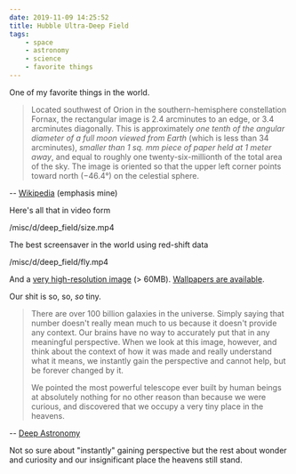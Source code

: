 ```yaml
---
date: 2019-11-09 14:25:52
title: Hubble Ultra-Deep Field
tags:
    - space
    - astronomy
    - science
    - favorite things
---
```


One of my favorite things in the world.

> Located southwest of Orion in the southern-hemisphere constellation Fornax, the rectangular image is 2.4 arcminutes to an edge, or 3.4 arcminutes diagonally. This is approximately _one tenth of the angular diameter of a full moon viewed from Earth_ (which is less than 34 arcminutes), _smaller than 1 sq. mm piece of paper held at 1 meter away_, and equal to roughly one twenty-six-millionth of the total area of the sky. The image is oriented so that the upper left corner points toward north (−46.4°) on the celestial sphere.

-- [Wikipedia](https://en.m.wikipedia.org/wiki/Hubble_Ultra-Deep_Field) (emphasis mine)

Here's all that in video form

/misc/d/deep_field/size.mp4

The best screensaver in the world using red-shift data

/misc/d/deep_field/fly.mp4

And a [very high-resolution image](https://public.nikhil.io/hudf.jpg) (> 60MB). [Wallpapers are available](https://robservatory.com/a-new-set-of-hubble-deep-space-imac-retina-desktops/).

Our shit is so, so, _so_ tiny.

> There are over 100 billion galaxies in the universe. Simply saying that number doesn't really mean much to us because it doesn't provide any context. Our brains have no way to accurately put that in any meaningful perspective. When we look at this image, however, and think about the context of how it was made and really understand what it means, we instantly gain the perspective and cannot help, but be forever changed by it.
>
> We pointed the most powerful telescope ever built by human beings at absolutely nothing for no other reason than because we were curious, and discovered that we occupy a very tiny place in the heavens.

-- [Deep Astronomy](https://www.youtube.com/watch?v=oAVjF_7ensg)

Not so sure about "instantly" gaining perspective but the rest about wonder and curiosity and our insignificant place the heavens still stand.
